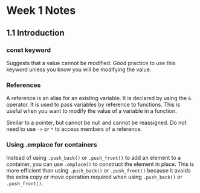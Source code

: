 # Week 1 Notes

## 1.1 Introduction

### const keyword
Suggests that a value cannot be modified. Good practice to use this keyword unless you know you will be modifying the value.

### References
A reference is an alias for an existing variable. It is declared by using the `&` operator. It is used to pass variables by reference to functions. This is useful when you want to modify the value of a variable in a function.

Similar to a pointer, but cannot be null and cannot be reassigned. Do not need to use `->` or `*` to access members of a reference.


### Using .emplace for containers
Instead of using `.push_back()` or `.push_front()` to add an element to a container, you can use `.emplace()` to construct the element in place. This is more efficient than using `.push_back()` or `.push_front()` because it avoids the extra copy or move operation required when using `.push_back()` or `.push_front()`.